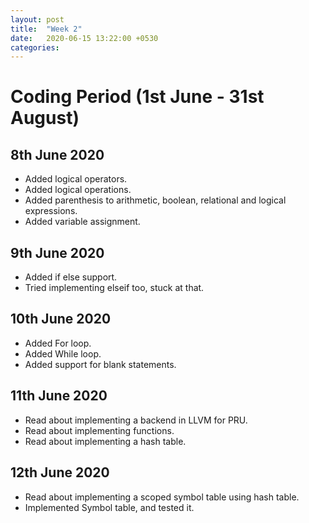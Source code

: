 ```yaml
---
layout: post
title:  "Week 2"
date:   2020-06-15 13:22:00 +0530
categories:
---
```


# Coding Period (1st June - 31st August)

## 8th June 2020

* Added logical operators.
* Added logical operations.
* Added parenthesis to arithmetic, boolean, relational and logical expressions.
* Added variable assignment.

## 9th June 2020

* Added if else support.
* Tried implementing elseif too, stuck at that.

## 10th June 2020

* Added For loop.
* Added While loop.
* Added support for blank statements.

## 11th June 2020

* Read about implementing a backend in LLVM for PRU.
* Read about implementing functions.
* Read about implementing a hash table.

## 12th June 2020

* Read about implementing a scoped symbol table using hash table.
* Implemented Symbol table, and tested it.